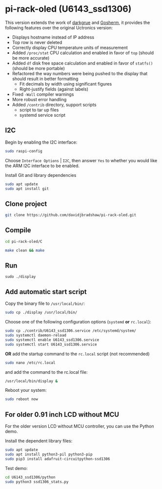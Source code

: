 # pi-rack-oled (U6143_ssd1306)

This version extends the work of [darkgrue](https://github.com/darkgrue/U6143_ssd1306) and [Gosherm](https://github.com/Gosherm/U6143_ssd1306), it provides the following features over the original Uctronics version:

* Displays hostname instead of IP address
* Top row is never deleted
* Correctly display CPU temperature units of measurement
* Added `/proc/stat` CPU calculation and enabled in favor of `top` (should be more accurate)
* Added `df` disk free space calculation and enabled in favor of `statfs()` (should be more portable)
* Refactored the way numbers were being pushed to the display that should result in better formatting
  * Fit decimals by width using significant figures
  * Right-justify fields (against labels)
* Fixed `-Wall` compiler warnings
* More robust error handling
* Added `/contrib` directory, support scripts
  * script to tar up files
  * systemd service script


##  I2C
Begin by enabling the I2C interface:

```bash
sudo raspi-config
```

Choose `Interface Options` | `I2C`, then answer `Yes` to whether you would like the ARM I2C interface to be enabled.

Install Git and library dependencies

```bash
sudo apt update
sudo apt install git 
```

##  Clone project 
```bash
git clone https://github.com/davidjbradshaw/pi-rack-oled.git
```

## Compile 
```bash
cd pi-rack-oled/C
```
```bash
make clean && make 
```

## Run 
```
sudo ./display
```

## Add automatic start script
Copy the binary file to `/usr/local/bin/`:

```bash
sudo cp ./display /usr/local/bin/
```

Choose one of the following configuration options (`systemd` **or** `rc.local`):
 
```bash
sudo cp ./contrib/U6143_ssd1306.service /etc/systemd/system/
sudo systemctl daemon-reload
sudo systemctl enable U6143_ssd1306.service
sudo systemctl start U6143_ssd1306.service
```

**OR** add the startup command to the `rc.local` script (not recommended)

```bash
sudo nano /etc/rc.local
```

and add the command to the rc.local file:

```bash
/usr/local/bin/display &
```

Reboot your system:

```bash
sudo reboot now
```

## For older 0.91 inch LCD without MCU 
For the older version LCD without MCU controller, you can use the Python demo.

Install the dependent library files:

```bash
sudo apt update
sudo apt install python3-pil python3-pip
sudo pip3 install adafruit-circuitpython-ssd1306
```

Test demo:

```bash 
cd U6143_ssd1306/python 
sudo python3 ssd1306_stats.py
```
